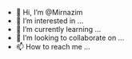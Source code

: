 - 👋 Hi, I’m @Mirnazim
- 👀 I’m interested in ...
- 🌱 I’m currently learning ...
- 💞️ I’m looking to collaborate on ...
- 📫 How to reach me ...

<!---
Mirnazim/Mirnazim is a ✨ special ✨ repository because its `README.md` (this file) appears on your GitHub profile.
You can click the Preview link to take a look at your changes.
--->
